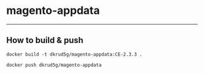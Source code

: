 # magento-appdata
-----------------

## How to build & push

    docker build -t dkrud5g/magento-appdata:CE-2.3.3 .

    docker push dkrud5g/magento-appdata

